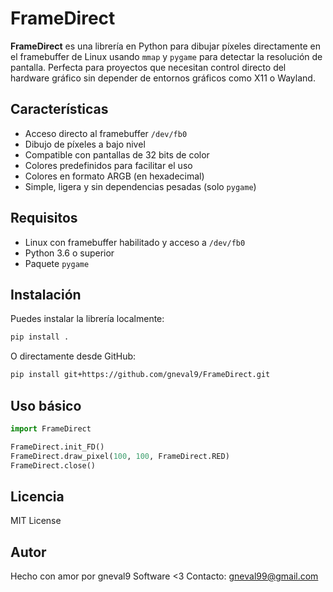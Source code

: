 # FrameDirect

**FrameDirect** es una librería en Python para dibujar píxeles directamente en el framebuffer de Linux usando `mmap` y `pygame` para detectar la resolución de pantalla. Perfecta para proyectos que necesitan control directo del hardware gráfico sin depender de entornos gráficos como X11 o Wayland.


## Características

- Acceso directo al framebuffer `/dev/fb0`
- Dibujo de píxeles a bajo nivel
- Compatible con pantallas de 32 bits de color
- Colores predefinidos para facilitar el uso
- Colores en formato ARGB (en hexadecimal)
- Simple, ligera y sin dependencias pesadas (solo `pygame`)


## Requisitos

- Linux con framebuffer habilitado y acceso a `/dev/fb0`
- Python 3.6 o superior
- Paquete `pygame`


## Instalación

Puedes instalar la librería localmente:

```bash
pip install .

```

O directamente desde GitHub:

```bash
pip install git+https://github.com/gneval9/FrameDirect.git

```

## Uso básico

```python
import FrameDirect

FrameDirect.init_FD()
FrameDirect.draw_pixel(100, 100, FrameDirect.RED)
FrameDirect.close()

```

## Licencia

MIT License


## Autor

Hecho con amor por gneval9 Software <3
Contacto: gneval99@gmail.com
